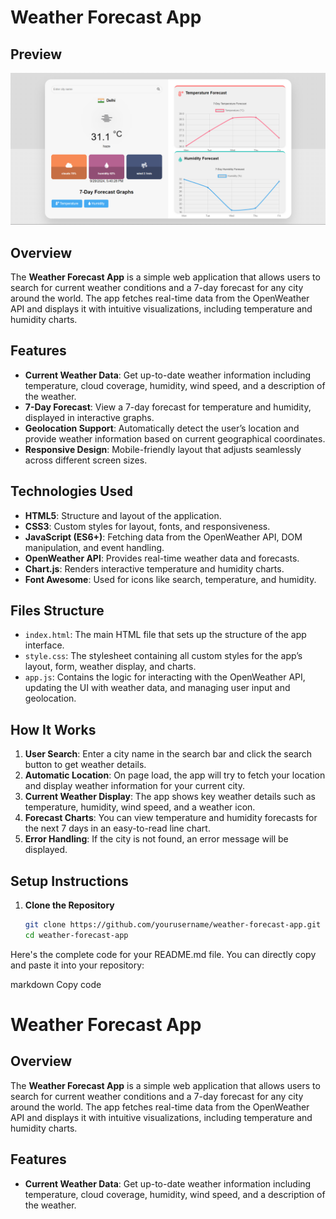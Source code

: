 # Weather Forecast App

## Preview

![Weather Forecast App Preview](https://github.com/MohammedSardarSaajit4488/Academore-Projects/blob/main/weather%20app%20Major%20Project/Preview.png)

## Overview

The **Weather Forecast App** is a simple web application that allows users to search for current weather conditions and a 7-day forecast for any city around the world. The app fetches real-time data from the OpenWeather API and displays it with intuitive visualizations, including temperature and humidity charts.

## Features
- **Current Weather Data**: Get up-to-date weather information including temperature, cloud coverage, humidity, wind speed, and a description of the weather.
- **7-Day Forecast**: View a 7-day forecast for temperature and humidity, displayed in interactive graphs.
- **Geolocation Support**: Automatically detect the user’s location and provide weather information based on current geographical coordinates.
- **Responsive Design**: Mobile-friendly layout that adjusts seamlessly across different screen sizes.

## Technologies Used
- **HTML5**: Structure and layout of the application.
- **CSS3**: Custom styles for layout, fonts, and responsiveness.
- **JavaScript (ES6+)**: Fetching data from the OpenWeather API, DOM manipulation, and event handling.
- **OpenWeather API**: Provides real-time weather data and forecasts.
- **Chart.js**: Renders interactive temperature and humidity charts.
- **Font Awesome**: Used for icons like search, temperature, and humidity.

## Files Structure
- `index.html`: The main HTML file that sets up the structure of the app interface.
- `style.css`: The stylesheet containing all custom styles for the app’s layout, form, weather display, and charts.
- `app.js`: Contains the logic for interacting with the OpenWeather API, updating the UI with weather data, and managing user input and geolocation.

## How It Works
1. **User Search**: Enter a city name in the search bar and click the search button to get weather details.
2. **Automatic Location**: On page load, the app will try to fetch your location and display weather information for your current city.
3. **Current Weather Display**: The app shows key weather details such as temperature, humidity, wind speed, and a weather icon.
4. **Forecast Charts**: You can view temperature and humidity forecasts for the next 7 days in an easy-to-read line chart.
5. **Error Handling**: If the city is not found, an error message will be displayed.

## Setup Instructions

1. **Clone the Repository**
   ```bash
   git clone https://github.com/yourusername/weather-forecast-app.git
   cd weather-forecast-app
   
Here's the complete code for your README.md file. You can directly copy and paste it into your repository:

markdown
Copy code
# Weather Forecast App

## Overview

The **Weather Forecast App** is a simple web application that allows users to search for current weather conditions and a 7-day forecast for any city around the world. The app fetches real-time data from the OpenWeather API and displays it with intuitive visualizations, including temperature and humidity charts.

## Features
- **Current Weather Data**: Get up-to-date weather information including temperature, cloud coverage, humidity, wind speed, and a description of the weather.
